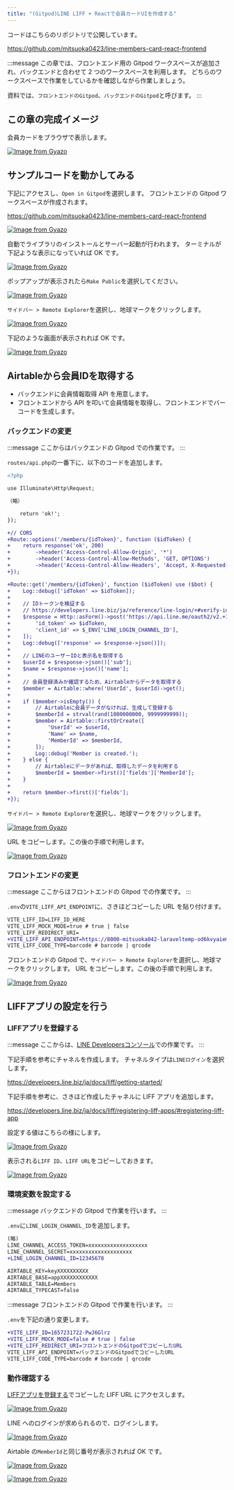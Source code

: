 ```yaml
---
title: "(Gitpod)LINE LIFF + Reactで会員カードUIを作成する"
---
```


コードはこちらのリポジトリで公開しています。

https://github.com/mitsuoka0423/line-members-card-react-frontend

:::message
この章では、フロントエンド用の Gitpod ワークスペースが追加され、バックエンドと合わせて 2 つのワークスペースを利用します。
どちらのワークスペースで作業をしているかを確認しながら作業しましょう。

資料では、`フロントエンドのGitpod`、`バックエンドのGitpod`と呼びます。
:::

## この章の完成イメージ

会員カードをブラウザで表示します。

[![Image from Gyazo](https://i.gyazo.com/903ecef196a9200c2af07fec34d187c0.gif)](https://gyazo.com/903ecef196a9200c2af07fec34d187c0)

## サンプルコードを動かしてみる

下記にアクセスし、`Open in Gitpod`を選択します。
フロントエンドの Gitpod ワークスペースが作成されます。

https://github.com/mitsuoka0423/line-members-card-react-frontend

[![Image from Gyazo](https://i.gyazo.com/99f3644cfcef37740928fea9e1dc90bb.png)](https://gyazo.com/99f3644cfcef37740928fea9e1dc90bb)

自動でライブラリのインストールとサーバー起動が行われます。
ターミナルが下記ような表示になっていれば OK です。

[![Image from Gyazo](https://i.gyazo.com/c4a3c28619e35d6cb7a94cebc82f581e.png)](https://gyazo.com/c4a3c28619e35d6cb7a94cebc82f581e)

ポップアップが表示されたら`Make Public`を選択してください。

[![Image from Gyazo](https://i.gyazo.com/9b17f02cee8c53eea4e240e3df5c429a.png)](https://gyazo.com/9b17f02cee8c53eea4e240e3df5c429a)

`サイドバー > Remote Explorer`を選択し、地球マークをクリックします。

[![Image from Gyazo](https://i.gyazo.com/b4c2a23f55ecf78e87e54dfd5cab0e1f.png)](https://gyazo.com/b4c2a23f55ecf78e87e54dfd5cab0e1f)

下記のような画面が表示されれば OK です。

[![Image from Gyazo](https://i.gyazo.com/2a0b8df06c5a372d2f3aa258920803e8.png)](https://gyazo.com/2a0b8df06c5a372d2f3aa258920803e8)

## Airtableから会員IDを取得する

- バックエンドに会員情報取得 API を用意します。
- フロントエンドから API を叩いて会員情報を取得し、フロントエンドでバーコードを生成します。

### バックエンドの変更

:::message
ここからはバックエンドの Gitpod での作業です。
:::

`routes/api.php`の一番下に、以下のコードを追加します。

```diff php
<?php

use Illuminate\Http\Request;

（略）

    return 'ok!';
});

+// CORS
+Route::options('/members/{idToken}', function ($idToken) {
+    return response('ok', 200)
+        ->header('Access-Control-Allow-Origin', '*')
+        ->header('Access-Control-Allow-Methods', 'GET, OPTIONS')
+        ->header('Access-Control-Allow-Headers', 'Accept, X-Requested-With, Origin, Content-Type');
+});

+Route::get('/members/{idToken}', function ($idToken) use ($bot) {
+    Log::debug(['idToken' => $idToken]);
+
+    // IDトークンを検証する
+    // https://developers.line.biz/ja/reference/line-login/+#verify-id-token
+    $response = Http::asForm()->post('https://api.line.me/oauth2/v2.+1/verify', [
+        'id_token' => $idToken,
+        'client_id' => $_ENV['LINE_LOGIN_CHANNEL_ID'],
+    ]);
+    Log::debug(['response' => $response->json()]);
+
+    // LINEのユーザーIDと表示名を取得する
+    $userId = $response->json()['sub'];
+    $name = $response->json()['name'];
+
+    // 会員登録済みか確認するため、Airtableからデータを取得する
+    $member = Airtable::where('UserId', $userId)->get();
+
+    if ($member->isEmpty()) {
+        // Airtableに会員データがなければ、生成して登録する
+        $memberId = strval(rand(1000000000, 9999999999));
+        $member = Airtable::firstOrCreate([
+            'UserId' => $userId,
+            'Name' => $name,
+            'MemberId' => $memberId,
+        ]);
+        Log::debug('Member is created.');
+    } else {
+        // Airtableにデータがあれば、取得したデータを利用する
+        $memberId = $member->first()['fields']['MemberId'];
+    }
+
+    return $member->first()['fields'];
+});
```

`サイドバー > Remote Explorer`を選択し、地球マークをクリックします。

[![Image from Gyazo](https://i.gyazo.com/46e9efe74c1bb7b37d97f0ef30def60c.png)](https://gyazo.com/46e9efe74c1bb7b37d97f0ef30def60c)

URL をコピーします。この後の手順で利用します。

[![Image from Gyazo](https://i.gyazo.com/564ae3c4d2292689e7565c553c40d5ee.png)](https://gyazo.com/564ae3c4d2292689e7565c553c40d5ee)

### フロントエンドの変更

:::message
ここからはフロントエンドの Gitpod での作業です。
:::

`.env`の`VITE_LIFF_API_ENDPOINT`に、さきほどコピーした URL を貼り付けます。

```diff
VITE_LIFF_ID=LIFF_ID_HERE
VITE_LIFF_MOCK_MODE=true # true | false
VITE_LIFF_REDIRECT_URI=
+VITE_LIFF_API_ENDPOINT=https://8000-mitsuoka042-laraveltemp-od6kvyaieml.ws-us54.gitpod.io
VITE_LIFF_CODE_TYPE=barcode # barcode | qrcode
```

フロントエンドの Gitpod で、`サイドバー > Remote Explorer`を選択し、地球マークをクリックします。
URL をコピーします。この後の手順で利用します。

[![Image from Gyazo](https://i.gyazo.com/b4c2a23f55ecf78e87e54dfd5cab0e1f.png)](https://gyazo.com/b4c2a23f55ecf78e87e54dfd5cab0e1f)


## LIFFアプリの設定を行う

### LIFFアプリを登録する

:::message
ここからは、[LINE Developersコンソール](https://developers.line.biz/ja/)での作業です。
:::

下記手順を参考にチャネルを作成します。
チャネルタイプは`LINEログイン`を選択します。

https://developers.line.biz/ja/docs/liff/getting-started/

下記手順を参考に、さきほど作成したチャネルに LIFF アプリを追加します。

https://developers.line.biz/ja/docs/liff/registering-liff-apps/#registering-liff-app

設定する値はこちらの様にします。

[![Image from Gyazo](https://i.gyazo.com/e257b90132e5c453160f01380817e0a3.png)](https://gyazo.com/e257b90132e5c453160f01380817e0a3)

表示される`LIFF ID`、`LIFF URL`をコピーしておきます。

[![Image from Gyazo](https://i.gyazo.com/01e157acb40a8fa27cca31f4948ca586.png)](https://gyazo.com/01e157acb40a8fa27cca31f4948ca586)

### 環境変数を設定する

:::message
バックエンドの Gitpod で作業を行います。
:::

`.env`に`LINE_LOGIN_CHANNEL_ID`を追加します。

```diff
(略)
LINE_CHANNEL_ACCESS_TOKEN=xxxxxxxxxxxxxxxxxxx
LINE_CHANNEL_SECRET=xxxxxxxxxxxxxxxxxxxx
+LINE_LOGIN_CHANNEL_ID=12345678

AIRTABLE_KEY=keyXXXXXXXXXX
AIRTABLE_BASE=appXXXXXXXXXXXX
AIRTABLE_TABLE=Members
AIRTABLE_TYPECAST=false
```

:::message
フロントエンドの Gitpod で作業を行います。
:::

`.env`を下記の通り変更します。

```diff
+VITE_LIFF_ID=1657231722-PwJ6Glrz
+VITE_LIFF_MOCK_MODE=false # true | false
+VITE_LIFF_REDIRECT_URI=フロントエンドのGitpodでコピーしたURL
VITE_LIFF_API_ENDPOINT=バックエンドのGitpodでコピーしたURL
VITE_LIFF_CODE_TYPE=barcode # barcode | qrcode
```

### 動作確認する

[LIFFアプリを登録する](#liffアプリを登録する)でコピーした LIFF URL にアクセスします。

[![Image from Gyazo](https://i.gyazo.com/b250123461d3d200a9519063aa4c5dca.png)](https://gyazo.com/b250123461d3d200a9519063aa4c5dca)

LINE へのログインが求められるので、ログインします。

[![Image from Gyazo](https://i.gyazo.com/51642832b08702b19fd906a83832fe76.png)](https://gyazo.com/51642832b08702b19fd906a83832fe76)

Airtable の`MemberId`と同じ番号が表示されれば OK です。

[![Image from Gyazo](https://i.gyazo.com/903ecef196a9200c2af07fec34d187c0.gif)](https://gyazo.com/903ecef196a9200c2af07fec34d187c0)

[![Image from Gyazo](https://i.gyazo.com/96481d73cc41af804b04b7b3432fb567.png)](https://gyazo.com/96481d73cc41af804b04b7b3432fb567)
